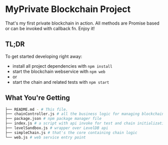 # MyPrivate Blockchain Project
That's my first private blockchain in action. All methods are Promise based or can be invoked with callback fn. Enjoy it!


## TL;DR
To get started developing right away:

* install all project dependencies with `npm install`
* start the blockchain webservice with `npm web`
* or
* start the chain and related tests with `npm start`

## What You're Getting
```bash
├── README.md - # This file.
├── chainController.js # all the business logic for managing blockchain from webservice
├── package.json # npm package manager file
├── index.js # a script with api invoke for test and chain initialization
├── levelSandbox.js # wrapper over LevelDB api
├── simpleChain.js # that's the core containing chain logic
└── web.js # web service entry point 

```